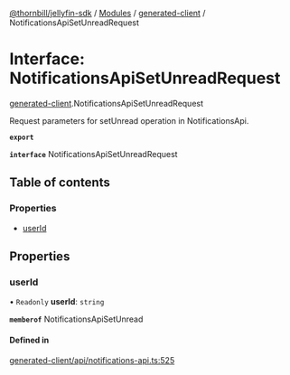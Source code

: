 [@thornbill/jellyfin-sdk](../README.md) / [Modules](../modules.md) / [generated-client](../modules/generated_client.md) / NotificationsApiSetUnreadRequest

# Interface: NotificationsApiSetUnreadRequest

[generated-client](../modules/generated_client.md).NotificationsApiSetUnreadRequest

Request parameters for setUnread operation in NotificationsApi.

**`export`**

**`interface`** NotificationsApiSetUnreadRequest

## Table of contents

### Properties

- [userId](generated_client.NotificationsApiSetUnreadRequest.md#userid)

## Properties

### userId

• `Readonly` **userId**: `string`

**`memberof`** NotificationsApiSetUnread

#### Defined in

[generated-client/api/notifications-api.ts:525](https://github.com/jellyfin/jellyfin-sdk-typescript/blob/fa599ae/src/generated-client/api/notifications-api.ts#L525)
